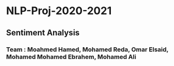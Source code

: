 # NLP-Proj-2020-2021
## Sentiment Analysis 
### Team : Moahmed Hamed, Mohamed Reda, Omar Elsaid, Mohamed Mohamed Ebrahem, Mohamed Ali
